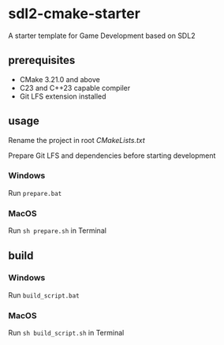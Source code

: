 # sdl2-cmake-starter

A starter template for Game Development based on SDL2

## prerequisites

- CMake 3.21.0 and above
- C23 and C++23 capable compiler
- Git LFS extension installed

## usage

Rename the project in root *CMakeLists.txt*

Prepare Git LFS and dependencies before starting development

### Windows

Run `prepare.bat`

### MacOS

Run `sh prepare.sh` in Terminal

## build

### Windows

Run `build_script.bat`

### MacOS

Run `sh build_script.sh` in Terminal

